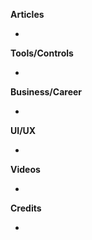 **Articles**

* 

**Tools/Controls**

* 

**Business/Career**

* 

**UI/UX**

* 

**Videos**

* 

**Credits**

* 
